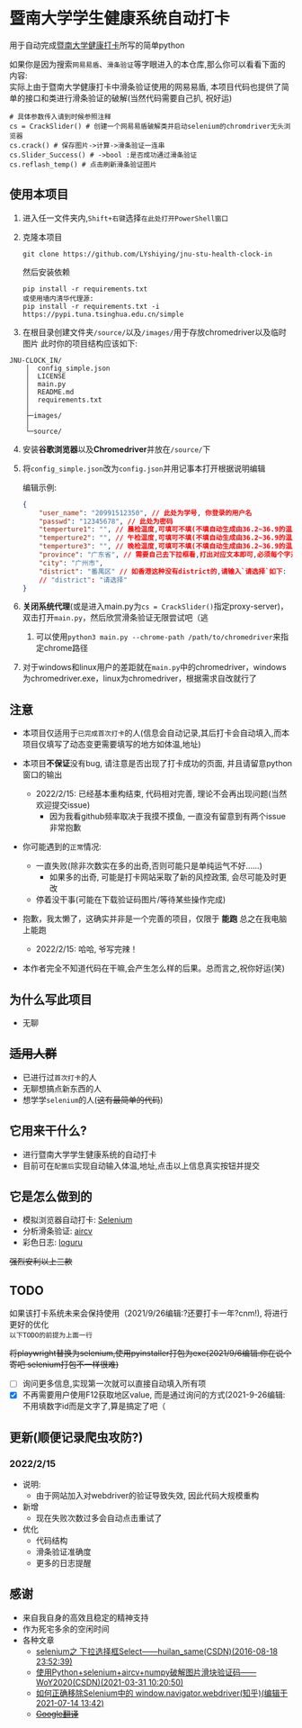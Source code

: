 # 暨南大学学生健康系统自动打卡

用于自动完成[暨南大学健康打卡](https://stuhealth.jnu.edu.cn/#/login)所写的简单python  

如果你是因为搜索`网易易盾`、`滑条验证`等字眼进入的本仓库,那么你可以看看下面的内容:  
实际上由于暨南大学健康打卡中滑条验证使用的网易易盾, 本项目代码也提供了简单的接口和类进行滑条验证的破解(当然代码需要自己扒, 祝好运)
```python3
# 具体参数传入请到时候参照注释
cs = CrackSlider() # 创建一个网易易盾破解类并启动selenium的chromdriver无头浏览器
cs.crack() # 保存图片->计算->滑条验证一连串
cs.Slider_Success() # ->bool :是否成功通过滑条验证
cs.reflash_temp() # 点击刷新滑条验证图片
```

## 使用本项目

1. 进入任一文件夹内,`Shift+右键`选择`在此处打开PowerShell窗口`
   
2. 克隆本项目
   
    ```git
    git clone https://github.com/LYshiying/jnu-stu-health-clock-in
    ```
    然后安装依赖
    ```pip
    pip install -r requirements.txt
    或使用墙内清华代理源:
    pip install -r requirements.txt -i https://pypi.tuna.tsinghua.edu.cn/simple
    ```

3. 在根目录创建文件夹`/source/`以及`/images/`用于存放chromedriver以及临时图片
此时你的项目结构应该如下:
```
JNU-CLOCK_IN/
    │  config_simple.json
    │  LICENSE
    │  main.py
    │  README.md
    │  requirements.txt
    │
    ├─images/
    │
    └─source/
```

4. 安装**谷歌浏览器**以及**Chromedriver**并放在`/source/`下

5. 将`config_simple.json`改为`config.json`并用记事本打开根据说明编辑

    编辑示例:
    ```Json
    {
        "user_name": "20991512350", // 此处为学号, 你登录的用户名
        "passwd": "12345678", // 此处为密码
        "temperture1": "", // 晨检温度,可填可不填(不填自动生成由36.2~36.9的温度)
        "temperture2": "", // 午检温度,可填可不填(不填自动生成由36.2~36.9的温度)
        "temperture3": "", // 晚检温度,可填可不填(不填自动生成由36.2~36.9的温度)
        "province": "广东省", // 需要自己去下拉框看,打出对应文本即可,必须每个字对上
        "city": "广州市",
        "district": "番禺区" // 如香港这种没有district的,请输入`请选择`如下:
        // "district": "请选择"
    }
    ```

6. **关闭系统代理**(或是进入main.py为`cs = CrackSlider()`指定proxy-server)，双击打开`main.py`，然后欣赏滑条验证无限尝试吧（逃
   1. 可以使用`python3 main.py --chrome-path /path/to/chromedriver`来指定chrome路径

7. 对于windows和linux用户的差距就在`main.py`中的chromedriver，windows为chromedriver.exe，linux为chromedriver，根据需求自改就行了

## 注意

- 本项目仅适用于`已完成首次打卡`的人(信息会自动记录,其后打卡会自动填入,而本项目仅填写了动态变更需要填写的地方如体温,地址)
  
- 本项目**不保证**没有bug, 请注意是否出现了打卡成功的页面, 并且请留意python窗口的输出
  - 2022/2/15: 已经基本重构结束, 代码相对完善, 理论不会再出现问题(当然欢迎提交issue)
    - 因为我看github频率取决于我摸不摸鱼, 一直没有留意到有两个issue非常抱歉

- 你可能遇到的`正常`情况:
  - 一直失败(除非次数实在多的出奇,否则可能只是单纯运气不好……)
    - 如果多的出奇, 可能是打卡网站采取了新的风控政策, 会尽可能及时更改
  - 停着没干事(可能在下载验证码图片/等待某些操作完成)

- 抱歉，我太懒了，这确实并非是一个完善的项目，仅限于 **能跑** 总之在我电脑上能跑
  - 2022/2/15: 哈哈, 爷写完辣！

- 本作者完全不知道代码在干嘛,会产生怎么样的后果。总而言之,祝你好运(笑)

## 为什么写此项目

- 无聊
   
## ~~适用人群~~

- 已进行过`首次打卡`的人
- 无聊想搞点新东西的人
- 想学学`selenium`的人(~~这有最简单的代码~~)

## 它用来干什么?

- 进行暨南大学学生健康系统的自动打卡
- 目前可在`配置后`实现自动输入体温,地址,点击以上信息真实按钮并提交
   
## 它是怎么做到的

- 模拟浏览器自动打卡: [Selenium](https://github.com/SeleniumHQ/selenium)
- 分析滑条验证: [aircv](https://github.com/NetEaseGame/aircv)
- 彩色日志: [loguru](https://github.com/Delgan/loguru)

~~强烈安利以上三款~~

## TODO
如果该打卡系统未来会保持使用（2021/9/26编辑:?还要打卡一年?cnm!), 将进行更好的优化  
`以下TODO的前提为上面一行`

~~将playwright替换为selenium,使用pyinstaller打包为exe(2021/9/6编辑:你在说个寄吧 selenium打包不一样很难)~~
- [ ] 询问更多信息,实现第一次就可以直接自动填入所有项
- [x] 不再需要用户使用F12获取地区value, 而是通过询问的方式(2021-9-26编辑:不用填数字id而是文字了,算是搞定了吧（

## 更新(顺便记录爬虫攻防?)
### 2022/2/15
  - 说明:
    - 由于网站加入对webdriver的验证导致失效, 因此代码大规模重构
  - 新增
    - 现在失败次数过多会自动点击重试了
  - 优化
    - 代码结构
    - 滑条验证准确度
    - 更多的日志提醒
## 感谢

- 来自我自身的高效且稳定的精神支持
- 作为死宅多余的空闲时间
- 各种文章
  - [selenium之 下拉选择框Select——huilan_same(CSDN)(2016-08-18 23:52:39)](https://blog.csdn.net/huilan_same/article/details/52246012)
  - [使用Python+selenium+aircv+numpy破解图片滑块验证码——WoY2020(CSDN)(2021-03-31 10:20:50)](https://blog.csdn.net/weixin_38179939/article/details/115307333)
  - [如何正确移除Selenium中的 window.navigator.webdriver(知乎)(编辑于 2021-07-14 13:42)](https://zhuanlan.zhihu.com/p/117506307)
  - [~~Google翻译~~](https://translate.google.cn/)
